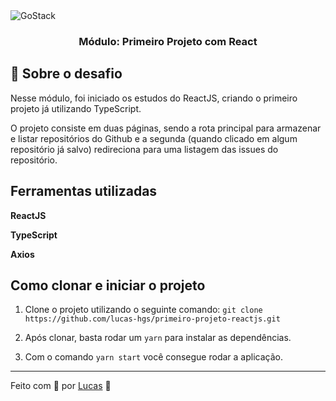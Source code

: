 <img alt="GoStack" src="/assets/desafio.png" />

<h3 align="center">
  Módulo: Primeiro Projeto com React
</h3>

## :rocket: Sobre o desafio

Nesse módulo, foi iniciado os estudos do ReactJS, criando o primeiro projeto já utilizando TypeScript.

O projeto consiste em duas páginas, sendo a rota principal para armazenar e listar repositórios do Github e a segunda (quando clicado em algum repositório já salvo) redireciona para uma listagem das issues do repositório.

## Ferramentas utilizadas

**ReactJS**

**TypeScript**

**Axios**

## Como clonar e iniciar o projeto

1. Clone o projeto utilizando o seguinte comando: ```git clone https://github.com/lucas-hgs/primeiro-projeto-reactjs.git```

2. Após clonar, basta rodar um ```yarn``` para instalar as dependências.

3. Com o comando ```yarn start``` você consegue rodar a aplicação.

---

Feito com 💜 por [Lucas](https://www.linkedin.com/in/lucas-hgs/) :wave:
